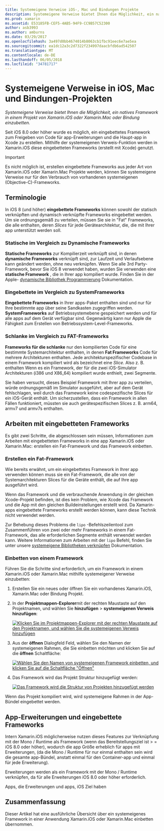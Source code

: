 ```yaml
---
title: Systemeigene Verweise iOS-, Mac und Bindungen Projekte
description: Systemeigene Verweise bietet Ihnen die Möglichkeit, ein natives Framework in einem Xamarin.iOS, Xamarin.Mac oder bindungsprojekt einzubetten.
ms.prod: xamarin
ms.assetid: E53185FB-CEF5-4AB5-94F9-CC9B57C52300
author: asb3993
ms.author: amburns
ms.date: 03/29/2017
ms.openlocfilehash: 3a497d0bb4674014b8063cb1fbc91eec6e7ae5ea
ms.sourcegitcommit: ea1dc12a3c2d7322f234997daacbfdb6ad542507
ms.translationtype: MT
ms.contentlocale: de-DE
ms.lasthandoff: 06/05/2018
ms.locfileid: "34781717"
---
```

# <a name="native-references-in-ios-mac-and-bindings-projects"></a>Systemeigene Verweise in iOS, Mac und Bindungen-Projekten

_Systemeigene Verweise bietet Ihnen die Möglichkeit, ein natives Framework in einem Projekt von Xamarin.iOS oder Xamarin.Mac oder Bindung einzubetten._

Seit iOS 8.0 oder höher wurde es möglich, ein eingebettetes Framework zum Freigeben von Code für app-Erweiterungen und die Haupt-app in Xcode zu erstellen. Mithilfe der systemeigenen Verweis-Funktion werden in Xamarin.iOS diese eingebetteten Frameworks (erstellt mit Xcode) genutzt.
 
> [!IMPORTANT]
> Es nicht möglich ist, erstellen eingebettete Frameworks aus jeder Art von Xamarin.iOS oder Xamarin.Mac Projekte werden, können Sie systemeigene Verweise nur für den Verbrauch von vorhandenen systemeigenen (Objective-C)-Frameworks.

<a name="Terminology" />

## <a name="terminology"></a>Terminologie

In iOS 8 (und höher) **eingebettete Frameworks** können sowohl der statisch verknüpften und dynamisch verknüpfte Frameworks eingebettet werden. Um sie ordnungsgemäß zu verteilen, müssen Sie sie in "Fat" Frameworks, die alle enthalten, deren _Slices_ für jede Gerätearchitektur, die, die mit Ihrer app unterstützt werden soll.

<a name="Static-vs-Dynamic-Frameworks" />

### <a name="static-vs-dynamic-frameworks"></a>Statische im Vergleich zu Dynamische Frameworks

**Statische Frameworks** zur Kompilierzeit verknüpft sind, in denen **dynamische Frameworks** verknüpft sind, zur Laufzeit und Verlaufsebene kann geändert werden, ohne neu verknüpfen. Wenn Sie alle 3rd Party-Framework, bevor Sie iOS 8 verwendet haben, wurden Sie verwenden eine **statische Framework** , die in Ihrer app kompiliert wurde. Finden Sie in der Apple- [dynamische Bibliothek Programmierung](https://developer.apple.com/library/mac/documentation/DeveloperTools/Conceptual/DynamicLibraries/100-Articles/OverviewOfDynamicLibraries.html#//apple_ref/doc/uid/TP40001873-SW1) Dokumentation.

<a name="Embedded-vs-System-Frameworks" />

### <a name="embedded-vs-system-frameworks"></a>Eingebettete im Vergleich zu SystemFrameworks

**Eingebettete Frameworks** in Ihrer apps-Paket enthalten sind und nur für Ihre bestimmte app über seine Sandkasten zugegriffen werden. **SystemFrameworks** auf Betriebssystemebene gespeichert werden und für alle apps auf dem Gerät verfügbar sind. Gegenwärtig kann nur Apple die Fähigkeit zum Erstellen von Betriebssystem-Level-Frameworks.

<a name="Thin-vs-Fat-Frameworks" />

### <a name="thin-vs-fat-frameworks"></a>Schlanke im Vergleich zu FAT-Frameworks

**Frameworks für die schlanke** nur den kompilierten Code für eine bestimmte Systemarchitektur enthalten, in denen **Fat Frameworks** Code für mehrere Architekturen enthalten. Jede architekturspezifischer Codebase in einem Framework kompiliert wird als bezeichnet eine _Slice_. Also z. B. enthalten Wenn es ein Framework, der für die zwei iOS-Simulator Architekturen (i386 und X86_64) kompiliert wurde enthielt, zwei Segmente.

Sie haben versucht, dieses Beispiel Framework mit Ihrer app zu verteilen, würde ordnungsgemäß im Simulator ausgeführt, aber auf dem Gerät fehlschlagen, weil durch das Framework keine codespezifische Slices für ein iOS-Gerät enthält. Um sicherzustellen, dass ein Framework in allen Fällen funktioniert, müssten sie auch gerätespezifischen Slices z. B. arm64, armv7 und armv7s enthalten.

<a name="Working-with-Embedded-Frameworks" />

## <a name="working-with-embedded-frameworks"></a>Arbeiten mit eingebetteten Frameworks

Es gibt zwei Schritte, die abgeschlossen sein müssen, Informationen zum Arbeiten mit eingebetteten Frameworks in eine app Xamarin.iOS oder Xamarin.Mac: erstellen ein Fat-Framework und das Framework einbetten.

<a name="Overview" />

### <a name="creating-a-fat-framework"></a>Erstellen ein Fat-Framework

Wie bereits erwähnt, um ein eingebettetes Framework in Ihrer app verwenden können muss sie ein Fat-Framework, die alle von der Systemarchitekturen Slices für die Geräte enthält, die auf Ihre app ausgeführt wird.

Wenn das Framework und die verbrauchende Anwendung in der gleichen Xcode-Projekt befinden, ist dies kein Problem, wie Xcode das Framework und die App mit den gleichen Buildeinstellungen erstellt wird. Da Xamarin-apps eingebettete Frameworks erstellt werden können, kann diese Technik nicht verwendet werden.

Zur Behebung dieses Problems die `lipo` -Befehlszeilentool zum Zusammenführen von zwei oder mehr Frameworks in einem Fat-Framework, das alle erforderlichen Segmente enthält verwendet werden kann. Weitere Informationen zum Arbeiten mit der `lipo` Befehl, finden Sie unter unsere [systemeigene Bibliotheken verknüpfen](~/ios/platform/native-interop.md) Dokumentation.

<a name="Embedding-a-Framework" />

### <a name="embedding-a-framework"></a>Einbetten von einem Framework

Führen Sie die Schritte sind erforderlich, um ein Framework in einem Xamarin.iOS oder Xamarin.Mac mithilfe systemeigener Verweise einzubetten:

1. Erstellen Sie ein neues oder öffnen Sie ein vorhandenes Xamarin.iOS, Xamarin.Mac oder Bindung Projekt.
2. In der **Projektmappen-Explorer**mit der rechten Maustaste auf den Projektnamen, und wählen Sie **hinzufügen** > **systemeigenen Verweis hinzufügen**: 

    [![](native-references-images/ref01.png "Klicken Sie im Projektmappen-Explorer mit der rechten Maustaste auf den Projektnamen, und wählen Sie die systemeigenen Verweis hinzufügen")](native-references-images/ref01.png#lightbox)
3. Aus der **öffnen** Dialogfeld Feld, wählen Sie den Namen der systemeigenen Rahmen, die Sie einbetten möchten und klicken Sie auf die **öffnen** Schaltfläche: 

    [![](native-references-images/ref02.png "Wählen Sie den Namen von systemeigenen Framework einbetten, und klicken Sie auf die Schaltfläche \"Öffnen\"")](native-references-images/ref02.png#lightbox)
4. Das Framework wird das Projekt Struktur hinzugefügt werden: 

    [![](native-references-images/ref03.png "Das Framework wird die Struktur von Projekten hinzugefügt werden")](native-references-images/ref03.png#lightbox)

Wenn das Projekt kompiliert wird, wird systemeigene Rahmen in der App-Bündel eingebettet werden.

<a name="App-Extensions-and-Embedded-Frameworks" />

## <a name="app-extensions-and-embedded-frameworks"></a>App-Erweiterungen und eingebettete Frameworks

Intern Xamarin.iOS möglicherweise nutzen dieses Features zur Verknüpfung mit der Mono / Runtime als Framework (wenn das Bereitstellungsziel ist > = iOS 8.0 oder höher), wodurch die app Größe erheblich für apps mit Erweiterungen, (da die Mono / Runtime für nur einmal enthalten sein wird die gesamte app-Bündel, anstatt einmal für den Container-app und einmal für jede Erweiterung).

Erweiterungen werden als ein Framework mit der Mono / Runtime verknüpfen, da für alle Erweiterungen iOS 8.0 oder höher erforderlich.

Apps, die Erweiterungen und apps, iOS Ziel haben 

<a name="Summary" />

## <a name="summary"></a>Zusammenfassung

Dieser Artikel hat eine ausführliche Übersicht über ein systemeigenes Framework in einer Anwendung Xamarin.iOS oder Xamarin.Mac einbetten übernommen.

